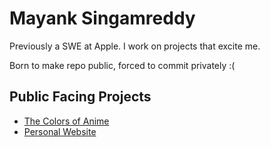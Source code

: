 # Mayank Singamreddy

Previously a SWE at Apple. I work on projects that excite me.   

Born to make repo public, forced to commit privately :( 

## Public Facing Projects
- [The Colors of Anime](http://thecolorsofanime.com/)
- [Personal Website](https://singamreddy.com/)
